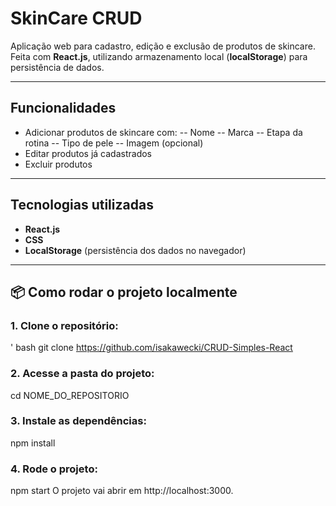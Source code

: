 #  SkinCare CRUD

Aplicação web para cadastro, edição e exclusão de produtos de skincare.  
Feita com **React.js**, utilizando armazenamento local (**localStorage**) para persistência de dados.

---

## Funcionalidades

-  Adicionar produtos de skincare com:
  -- Nome
  -- Marca
  -- Etapa da rotina
  -- Tipo de pele
  -- Imagem (opcional)
- Editar produtos já cadastrados
-  Excluir produtos


---

## Tecnologias utilizadas

- **React.js**
- **CSS** 
- **LocalStorage** (persistência dos dados no navegador)

---

## 📦 Como rodar o projeto localmente

### 1. Clone o repositório:

' bash
git clone https://github.com/isakawecki/CRUD-Simples-React
### 2. Acesse a pasta do projeto:
cd NOME_DO_REPOSITORIO
### 3. Instale as dependências:
npm install
### 4. Rode o projeto:
npm start
O projeto vai abrir em http://localhost:3000.

